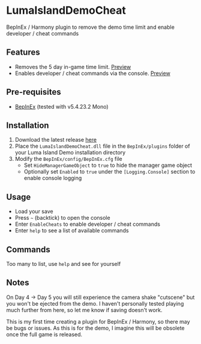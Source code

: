 # LumaIslandDemoCheat

BepInEx / Harmony plugin to remove the demo time limit and enable developer / cheat commands

## Features

- Removes the 5 day in-game time limit. [Preview](https://zipline.bitter.house/u/7825n9.gif)
- Enables developer / cheat commands via the console. [Preview](https://zipline.bitter.house/u/19B7Ho.gif)

## Pre-requisites

- [BepInEx](https://github.com/BepInEx/BepInEx) (tested with v5.4.23.2 Mono)

## Installation

1. Download the latest release [here](https://github.com/bitterbutt/LumaIslandDemoCheat/releases/latest)
2. Place the `LumaIslandDemoCheat.dll` file in the `BepInEx/plugins` folder of your Luma Island Demo installation directory
3. Modify the `BepInEx/config/BepInEx.cfg` file
   - Set `HideManagerGameObject` to `true` to hide the manager game object
   - Optionally set `Enabled` to `true` under the `[Logging.Console]` section to enable console logging

## Usage

- Load your save
- Press `~` (backtick) to open the console
- Enter `EnableCheats` to enable developer / cheat commands
- Enter `help` to see a list of available commands

## Commands

Too many to list, use `help` and see for yourself

## Notes

On Day 4 -> Day 5 you will still experience the camera shake "cutscene" but you won't be ejected from the demo. I haven't personally tested playing much further from here, so let me know if saving doesn't work.

This is my first time creating a plugin for BepInEx / Harmony, so there may be bugs or issues.
As this is for the demo, I imagine this will be obsolete once the full game is released.
